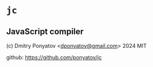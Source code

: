 # `jc`
## JavaScript compiler

(c) Dmitry Ponyatov <<dponyatov@gmail.com>> 2024 MIT

github: https://github.com/ponyatov/jc
